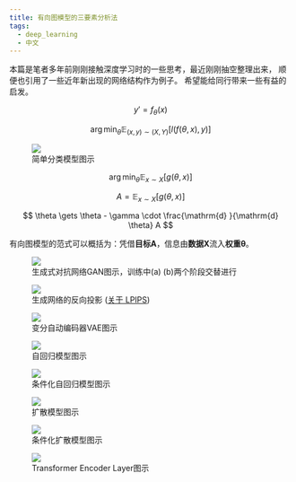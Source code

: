 ```yaml
---
title: 有向图模型的三要素分析法
tags:
  - deep_learning
  - 中文
---
```



本篇是笔者多年前刚刚接触深度学习时的一些思考，最近刚刚抽空整理出来，
顺便也引用了一些近年新出现的网络结构作为例子。
希望能给同行带来一些有益的启发。


$$
y'=f_\theta(x)
$$

$$
\arg \min_\theta { \mathbb{E}_{(x,y)\sim (X,Y)} [l(f(\theta, x), y)] }
$$

<figure>
	<picture>
		<img src="/images/diagram-simple-classification.drawio.svg" />
	</picture>
	<figcaption>
		简单分类模型图示
	</figcaption>
</figure>


$$
\arg \min_\theta { \mathbb{E}_{x\sim X} [ g(\theta, x) ] }
$$

$$
A = \mathbb{E}_{x\sim X} [ g(\theta, x) ]
$$

$$
\theta \gets  \theta - \gamma  \cdot \frac{\mathrm{d} }{\mathrm{d} \theta} A
$$

有向图模型的范式可以概括为：凭借**目标A**，信息由**数据X**流入**权重&theta;**。


<figure>
	<picture>
		<img src="/images/diagram-gan.drawio.svg" />
	</picture>
	<figcaption>
		生成式对抗网络GAN图示，训练中(a) (b)两个阶段交替进行
	</figcaption>
</figure>


<figure>
	<picture>
		<img src="/images/diagram-gen-projector.drawio.svg" />
	</picture>
	<figcaption>
		生成网络的反向投影 (<a href="https://richzhang.github.io/PerceptualSimilarity" target="_blank">关于 LPIPS</a>)
	</figcaption>
</figure>


<figure>
	<picture>
		<img src="/images/diagram-vae.drawio.svg" />
	</picture>
	<figcaption>
		变分自动编码器VAE图示
	</figcaption>
</figure>


<figure>
	<picture>
		<img src="/images/diagram-autoregression.drawio.svg" />
	</picture>
	<figcaption>
		自回归模型图示
	</figcaption>
</figure>


<figure>
	<picture>
		<img src="/images/diagram-autoregression-conditional.drawio.svg" />
	</picture>
	<figcaption>
		条件化自回归模型图示
	</figcaption>
</figure>


<figure>
	<picture>
		<img src="/images/diagram-diffusion.drawio.svg" />
	</picture>
	<figcaption>
		扩散模型图示
	</figcaption>
</figure>


<figure>
	<picture>
		<img src="/images/diagram-diffusion-conditional.drawio.svg" />
	</picture>
	<figcaption>
		条件化扩散模型图示
	</figcaption>
</figure>


<figure>
	<picture>
		<img src="/images/diagrom-transformer-layer.drawio.svg" />
	</picture>
	<figcaption>
		Transformer Encoder Layer图示
	</figcaption>
</figure>

